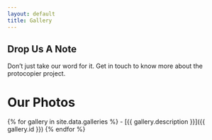 ```yaml
---
layout: default
title: Gallery
---
```

<!-- Slider Start -->
<section id="global-header">
  <div class="container">
    <div class="row">
      <div class="col-md-12">
        <div class="block">
          <h1>Drop Us A Note</h1>
          <p>Don’t just take our word for it. Get in touch to know more about the protocopier project.</p>
        </div>
      </div>
    </div>
  </div>
</section>

<!--Gallery Start -->
<div class="container">
  <div class="row">
    <div class="col-md-12">
      <div class="block">
	<h1>Our Photos</h1>
        {% for gallery in site.data.galleries %}
        - [{{ gallery.description }}]({{ gallery.id }})
        {% endfor %}
      </div>
    </div>
  </div>
</div>
